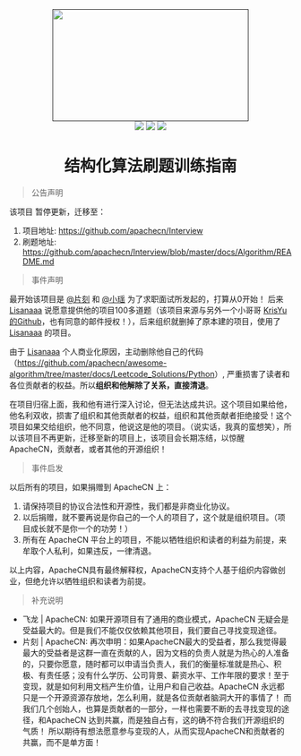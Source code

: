 <div align="center">
    <a href=""> <img src="http://data.apachecn.org/img/logo.jpg" width="350" height="200"></a>
    <br>
    <a href=""> <img src="https://img.shields.io/badge/%3E-awesome-red.svg"></a> <a href=""><a href="https://github.com/apachecn/awesome-leetcode/tree/master/docs/Algorithm_Implementation/Python"> <img src="https://img.shields.io/badge/%3E-algorithm-red.svg"></a> <a href="https://github.com/apachecn/awesome-leetcode/tree/master/docs/Leetcode_Solutions/Python"> <img src="https://img.shields.io/badge/%3E-leetcode-red.svg"></a> 
</div>

<h1 align="center">结构化算法刷题训练指南</h1>


> 公告声明 

该项目 暂停更新，迁移至： 

1. 项目地址: <https://github.com/apachecn/Interview>
2. 刷题地址: <https://github.com/apachecn/Interview/blob/master/docs/Algorithm/README.md>

> 事件声明

最开始该项目是 [@片刻](https://github.com/jiangzhonglian) 和 [@小瑶](https://github.com/chenyyx) 为了求职面试所发起的，打算从0开始！ 后来 [Lisanaaa](https://github.com/Lisanaaa) 说愿意提供他的项目100多道题（该项目来源与另外一个小哥哥 [KrisYu的Github](https://github.com/KrisYu/LeetCode-CLRS-Python)，也有同意的邮件授权！），后来组织就删掉了原本建的项目，使用了 [Lisanaaa](https://github.com/Lisanaaa) 的项目。

由于 [Lisanaaa](https://github.com/Lisanaaa) 个人商业化原因，主动删除他自己的代码（<https://github.com/apachecn/awesome-algorithm/tree/master/docs/Leetcode_Solutions/Python>）, 严重损害了读者和各位贡献者的权益。所以**组织和他解除了关系，直接清退**。

在项目归宿上面，我和他有进行深入讨论，但无法达成共识。这个项目如果给他，他名利双收，损害了组织和其他贡献者的权益，组织和其他贡献者拒绝接受！这个项目如果交给组织，他不同意，他说这是他的项目。（说实话，我真的蛮想笑），所以该项目不再更新，迁移至新的项目上，该项目会长期冻结，以惊醒ApacheCN，贡献者，或者其他的开源组织！

> 事件启发

以后所有的项目，如果捐赠到 ApacheCN 上：

1. 请保持项目的协议合法性和开源性，我们都是非商业化协议。
2. 以后捐赠，就不要再说是你自己的一个人的项目了，这个就是组织项目。（项目成长就不是你一个的功劳！）
3. 所有在 ApacheCN 平台上的项目，不能以牺牲组织和读者的利益为前提，来牟取个人私利，如果违反，一律清退。

以上内容，ApacheCN具有最终解释权，ApacheCN支持个人基于组织内容做创业，但绝允许以牺牲组织和读者为前提。

> 补充说明

* 飞龙 | ApacheCN: 如果开源项目有了通用的商业模式，ApacheCN 无疑会是受益最大的。但是我们不能仅仅依赖其他项目，我们要自己寻找变现途径。
* 片刻 | ApacheCN: 再次申明：如果ApacheCN最大的受益者，那么我觉得最最大的受益者是这群一直在贡献的人，因为文档的负责人就是为热心的人准备的，只要你愿意，随时都可以申请当负责人，我们的衡量标准就是热心、积极、有责任感；没有什么学历、公司背景、薪资水平、工作年限的要求！至于变现，就是如何利用文档产生价值，让用户和自己收益。ApacheCN 永远都只是一个开源资源存放地，怎么利用，就是各位贡献者脑洞大开的事情了！ 而我们几个创始人，也算是贡献者的一部分，一样也需要不断的去寻找变现的途径，和ApacheCN 达到共赢，而是独自占有，这的确不符合我们开源组织的气质！ 所以期待有想法愿意参与变现的人，从而实现ApacheCN和贡献者的共赢，而不是单方面！
